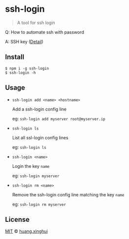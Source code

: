 # ssh-login
> A tool for ssh login

Q: How to automate ssh with password

A: SSH key ([Detail](https://serverfault.com/questions/241588/how-to-automate-ssh-login-with-password))

## Install

```
$ npm i -g ssh-login
$ ssh-login -h
```

## Usage

- `ssh-login add <name> <hostname>`

  Add a ssh-login config line

  eg: `ssh-login add myserver root@myserver.ip`

- `ssh-login ls`

  List all ssl-login config lines

  eg: `ssh-login ls`

- `ssh-login <name>`

  Login the key `name`

  eg: `ssh-login myserver`

- `ssh-login rm <name>`

  Remove the ssh-login config line matching the key `name`

  eg: `ssh-login rm myserver`

## License

[MIT](LICENSE) © [huang.xinghui](http://huang-x-h.github.io)
